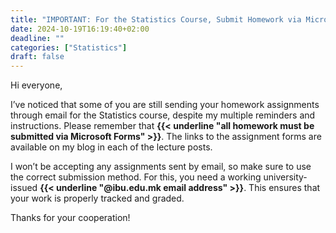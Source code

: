 ```yaml
---
title: "IMPORTANT: For the Statistics Course, Submit Homework via Microsoft Forms Only"
date: 2024-10-19T16:19:40+02:00
deadline: ""
categories: ["Statistics"]
draft: false
---
```


Hi everyone,

I’ve noticed that some of you are still sending your homework assignments through email for the Statistics course, despite my multiple reminders and instructions. Please remember that **{{< underline "all homework must be submitted via Microsoft Forms" >}}**. The links to the assignment forms are available on my blog in each of the lecture posts.

I won’t be accepting any assignments sent by email, so make sure to use the correct submission method. For this, you need a working university-issued **{{< underline "@ibu.edu.mk email address" >}}**. This ensures that your work is properly tracked and graded.

Thanks for your cooperation!